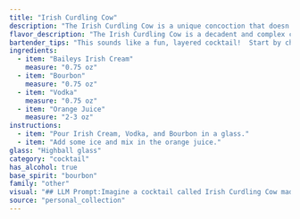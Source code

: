 ```yaml
---
title: "Irish Curdling Cow"
description: "The Irish Curdling Cow is a unique concoction that doesn't fit neatly into any established cocktail family. It's likely a modern invention, blending the creaminess of Irish Cream with the boldness of bourbon and vodka, and the citrusy sweetness of orange juice. It's a playful combination defying categorization, much like its quirky name. "
flavor_description: "The Irish Curdling Cow is a decadent and complex cocktail. The sweetness of Baileys Irish Cream is balanced by the boldness of bourbon and the clean cut of vodka. Orange juice adds a vibrant citrus note, creating a creamy, slightly tart, and ultimately comforting experience.  The result is a smooth and enjoyable blend of flavors, with a slight lingering warmth from the bourbon. "
bartender_tips: "This sounds like a fun, layered cocktail!  Start by chilling your glass.  Pour the Baileys in first, followed by the Bourbon and Vodka.  Then carefully layer the orange juice on top to create a beautiful visual.  You could use a bar spoon to help with the layering.  Garnish with a wedge of orange, and enjoy! "
ingredients:
  - item: "Baileys Irish Cream"
    measure: "0.75 oz"
  - item: "Bourbon"
    measure: "0.75 oz"
  - item: "Vodka"
    measure: "0.75 oz"
  - item: "Orange Juice"
    measure: "2-3 oz"
instructions:
  - item: "Pour Irish Cream, Vodka, and Bourbon in a glass."
  - item: "Add some ice and mix in the orange juice."
glass: "Highball glass"
category: "cocktail"
has_alcohol: true
base_spirit: "bourbon"
family: "other"
visual: "## LLM Prompt:Imagine a cocktail called Irish Curdling Cow made with Baileys Irish Cream, Bourbon, Vodka, and Orange Juice. Describe the visual aspects of this cocktail. **Consider the following:*** **Color:** What hues are present? Is it layered, or does it blend together? How opaque or transparent is it?* **Texture:** Is it smooth and creamy, or does it have an interesting texture? Are there any visible bubbles or foam?* **Garnish:**  What garnishes might complement the cocktail and enhance its appearance? * **Glassware:** What type of glass would best showcase the cocktail's unique characteristics? **Please provide a detailed and descriptive answer that paints a vivid picture of the Irish Curdling Cow for a reader who has never seen it before.** "
source: "personal_collection"
---
```


